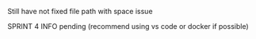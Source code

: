 Still have not fixed file path with space issue


SPRINT 4 INFO pending (recommend using vs code or docker if possible)
